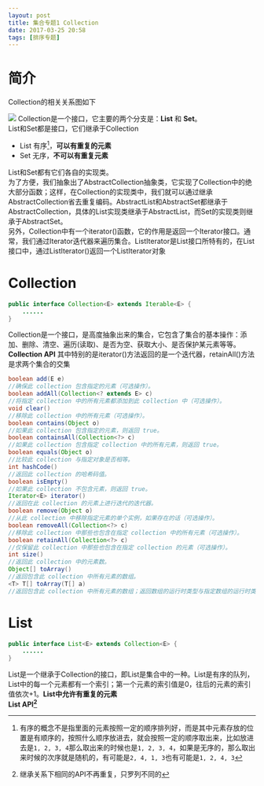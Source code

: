 ```yaml
---
layout: post
title: 集合专题1 Collection
date: 2017-03-25 20:58
tags: [排序专题]
---
```

# 简介
Collection的相关关系图如下

![](http://olwt21mf4.bkt.clouddn.com/17-3-25/34824476-file_1490451690240_d8e2.jpg)
Collection是一个接口，它主要的两个分支是：**List** 和 **Set**。  
List和Set都是接口，它们继承于Collection
- List 有序[^1x]，**可以有重复的元素**
- Set 无序，**不可以有重复元素**

List和Set都有它们各自的实现类。  
为了方便，我们抽象出了AbstractCollection抽象类，它实现了Collection中的绝大部分函数；这样，在Collection的实现类中，我们就可以通过继承AbstractCollection省去重复编码。AbstractList和AbstractSet都继承于AbstractCollection，具体的List实现类继承于AbstractList，而Set的实现类则继承于AbstractSet。  
另外，Collection中有一个iterator()函数，它的作用是返回一个Iterator接口。通常，我们通过Iterator迭代器来遍历集合。ListIterator是List接口所特有的，在List接口中，通过ListIterator()返回一个ListIterator对象  

# Collection
```java
public interface Collection<E> extends Iterable<E> {
    ......
}
```
Collection是一个接口，是高度抽象出来的集合，它包含了集合的基本操作：添加、删除、清空、遍历(读取)、是否为空、获取大小、是否保护某元素等等。  
**Collection API**
其中特别的是iterator()方法返回的是一个迭代器，retainAll()方法是求两个集合的交集
```java
boolean add(E e) 
//确保此 collection 包含指定的元素（可选操作）。 
boolean addAll(Collection<? extends E> c) 
//将指定 collection 中的所有元素都添加到此 collection 中（可选操作）。 
void clear() 
//移除此 collection 中的所有元素（可选操作）。 
boolean contains(Object o) 
//如果此 collection 包含指定的元素，则返回 true。 
boolean containsAll(Collection<?> c) 
//如果此 collection 包含指定 collection 中的所有元素，则返回 true。 
boolean equals(Object o) 
//比较此 collection 与指定对象是否相等。 
int hashCode() 
//返回此 collection 的哈希码值。 
boolean isEmpty() 
//如果此 collection 不包含元素，则返回 true。 
Iterator<E> iterator() 
//返回在此 collection 的元素上进行迭代的迭代器。 
boolean remove(Object o) 
//从此 collection 中移除指定元素的单个实例，如果存在的话（可选操作）。 
boolean removeAll(Collection<?> c) 
//移除此 collection 中那些也包含在指定 collection 中的所有元素（可选操作）。 
boolean retainAll(Collection<?> c) 
//仅保留此 collection 中那些也包含在指定 collection 的元素（可选操作）。 
int size() 
//返回此 collection 中的元素数。 
Object[] toArray() 
//返回包含此 collection 中所有元素的数组。 
<T> T[] toArray(T[] a) 
//返回包含此 collection 中所有元素的数组；返回数组的运行时类型与指定数组的运行时类型相同。 
```

# List
```java
public interface List<E> extends Collection<E> {
    ......
}
```
List是一个继承于Collection的接口，即List是集合中的一种。List是有序的队列，List中的每一个元素都有一个索引；第一个元素的索引值是0，往后的元素的索引值依次+1。**List中允许有重复的元素**  
**List API[^2x]**


[^1x]: 有序的概念不是指里面的元素按照一定的顺序排列好，而是其中元素存放的位置是有顺序的，按照什么顺序放进去，就会按照一定的顺序取出来，比如放进去是`1, 2, 3, 4`那么取出来的时候也是`1, 2, 3, 4`，如果是无序的，那么取出来时候的次序就是随机的，有可能是`2, 4, 1, 3`也有可能是`1, 2, 4, 3`
[^2x]: 继承关系下相同的API不再重复，只罗列不同的